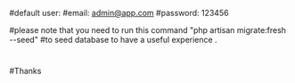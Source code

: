 #default user:
#email: admin@app.com
#password: 123456

#please note that you need to run this command "php artisan migrate:fresh --seed"
#to seed database to have a useful experience .
#
#Thanks

